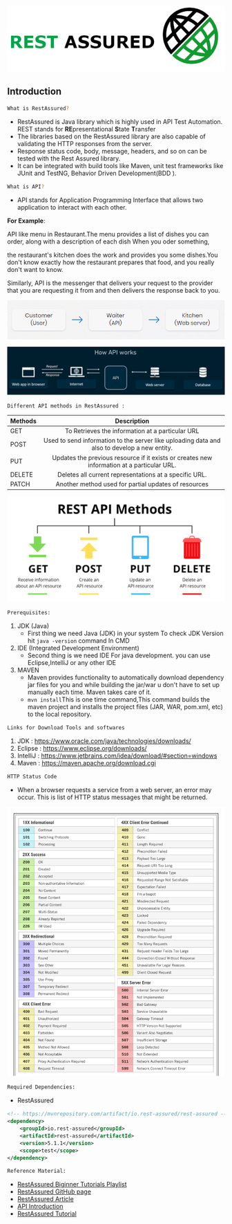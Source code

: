 !['RestAssured Logo'](IntroductionImages/RestAssuredLogo.png)

## Introduction


```sh
What is RestAssured?
```
* RestAssured is Java library which is highly used in API Test Automation. REST stands for **RE**presentational **S**tate **T**ransfer
* The libraries based on the RestAssured library are also capable of validating the HTTP responses from the server.
* Response status code, body, message, headers, and so on can be tested with the Rest Assured library.
* It can be integrated with build tools like Maven, unit test frameworks like JUnit and TestNG, Behavior Driven Development(BDD ).
```sh
What is API?
```
* API stands for Application Programming Interface that allows two application to interact with each other.

**For Example**: 

API like menu in Restaurant.The menu provides a list of dishes you can order, along with a description of each dish When you oder something,

the restaurant's kitchen does the work and provides you some dishes.You don't know exactly how the restaurant prepares that food, and you really don't want to know.

Similarly, API is the messenger that delivers your request to the provider that you are requesting it from and then delivers the response back to you.

!['Example'](IntroductionImages/RestaurantExample.png)

!['API Working'](IntroductionImages/ApiWorking.png)
```sh
Different API methods in RestAssured :
```


| Methods |                                          Description                                          | 
|---------|:---------------------------------------------------------------------------------------------:|
  | GET   |                       To Retrieves the information at a particular URL                        |
| POST    | 	Used to send information to the server like uploading data and also to develop a new entity. |
| PUT     |  Updates the previous resource if it exists or creates new information at a particular URL.   |
 |DELETE  |                    Deletes all current representations at a specific URL.                     |
 | PATCH  |                            Another method  used for partial updates of resources                             |


!['API Methods'](IntroductionImages/ApiMethods.png)
```sh
Prerequisites:
```

1. JDK (Java)
    + First thing we need Java (JDK) in your system To check JDK Version hit `java -version` command In CMD
2. IDE (Integrated Development Environment)
    + Second thing is we need IDE For java development. you can use Eclipse,IntelliJ or any other IDE
3. MAVEN
    + Maven provides functionality to automatically download dependency jar files for you and while building the jar/war u don't have to set up manually each time. Maven takes care of it.
    + `mvn install`This is one time command,This command builds the maven project and installs the project files (JAR, WAR, pom.xml, etc) to the local repository.

```sh
Links for Download Tools and softwares
```
1. JDK      :  <https://www.oracle.com/java/technologies/downloads/>
2. Eclipse  : <https://www.eclipse.org/downloads/>
3. IntelliJ : <https://www.jetbrains.com/idea/download/#section=windows>
4. Maven    :  <https://maven.apache.org/download.cgi>

```sh
HTTP Status Code 
```
* When a browser requests a service from a web server, an error may occur. This is list of HTTP status messages that might be returned.

!['statuscode'](IntroductionImages/statuscode1.jpg)

```sh
Required Dependencies:
```
* RestAssured
```xml
<!-- https://mvnrepository.com/artifact/io.rest-assured/rest-assured -->
<dependency>
    <groupId>io.rest-assured</groupId>
    <artifactId>rest-assured</artifactId>
    <version>5.1.1</version>
    <scope>test</scope>
</dependency>
```

```sh
Reference Material:
```
* [RestAssured Biginner Tutorials Playlist](https://www.youtube.com/playlist?list=PLhW3qG5bs-L8xPrBwDv66cTMlFNeUPdJx)
* [RestAssured GitHub page](https://rest-assured.io/)
* [RestAssured Article](https://www.hascode.com/2011/10/testing-restful-web-services-made-easy-using-the-rest-assured-framework/)
* [API Introduction](https://hevodata.com/learn/restassured-framework/)
* [RestAssured Tutorial](https://www.toolsqa.com/rest-assured-tutorial/)
